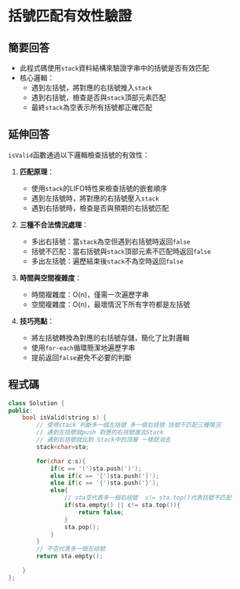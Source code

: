 # 括號匹配有效性驗證

## 簡要回答
- 此程式碼使用`stack`資料結構來驗證字串中的括號是否有效匹配
- 核心邏輯：
  - 遇到左括號，將對應的右括號推入`stack`
  - 遇到右括號，檢查是否與`stack`頂部元素匹配
  - 最終`stack`為空表示所有括號都正確匹配

## 延伸回答
`isValid`函數通過以下邏輯檢查括號的有效性：

1. **匹配原理**：
   - 使用`stack`的LIFO特性來檢查括號的嵌套順序
   - 遇到左括號時，將對應的右括號壓入`stack`
   - 遇到右括號時，檢查是否與預期的右括號匹配

2. **三種不合法情況處理**：
   - 多出右括號：當`stack`為空但遇到右括號時返回`false`
   - 括號不匹配：當右括號與`stack`頂部元素不匹配時返回`false`
   - 多出左括號：遍歷結束後`stack`不為空時返回`false`

3. **時間與空間複雜度**：
   - 時間複雜度：O(n)，僅需一次遍歷字串
   - 空間複雜度：O(n)，最壞情況下所有字符都是左括號

4. **技巧亮點**：
   - 將左括號轉換為對應的右括號存儲，簡化了比對邏輯
   - 使用`for-each`循環簡潔地遍歷字串
   - 提前返回`false`避免不必要的判斷

## 程式碼
```cpp
class Solution {
public:
    bool isValid(string s) {
        // 使用stack 判斷多一個左括號 多一個右括號 括號不匹配三種情況
        // 遇到左括號就push 對應的右括號進去Stack
        // 遇到右括號就比對 Stack中的頂層 一樣就消去
        stack<char>sta;

        for(char c:s){
            if(c == '(')sta.push(')');
            else if(c == '[')sta.push(']');
            else if(c == '{')sta.push('}');
            else{
                // sta空代表多一個右括號  s!= sta.top()代表括號不匹配
                if(sta.empty() || c!= sta.top()){
                    return false;
                }
                sta.pop();
            }   
        }
        // 不空代表多一個左括號
        return sta.empty();

    }
};
```
